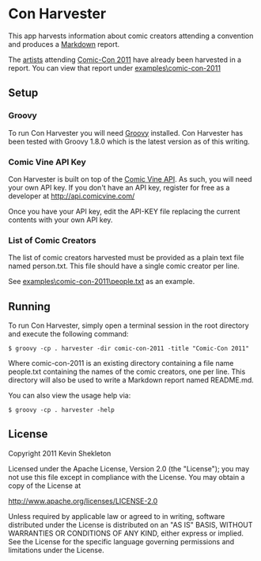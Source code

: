 # Con Harvester #

This app harvests information about comic creators attending a convention and produces a [Markdown](http://daringfireball.net/projects/markdown) report.

The [artists](http://www.comic-con.org/cci/cci_artalley.php) attending [Comic-Con 2011](http://www.comic-con.org/) have already been harvested in a report.
You can view that report under [examples\comic-con-2011](http://github.com/kpshek/con-harvester/examples/comic-con-2011)

## Setup ##

### Groovy ###

To run Con Harvester you will need [Groovy](http://groovy.codehaus.org/Download) installed.
Con Harvester has been tested with Groovy 1.8.0 which is the latest version as of this writing.

### Comic Vine API Key ###

Con Harvester is built on top of the [Comic Vine API](http://api.comicvine.com/). As such, you will need your own API key.
If you don't have an API key, register for free as a developer at http://api.comicvine.com/

Once you have your API key, edit the API-KEY file replacing the current contents with your own API key.

### List of Comic Creators ###

The list of comic creators harvested must be provided as a plain text file named person.txt.
This file should have a single comic creator per line.

See [examples\comic-con-2011\people.txt](http://github.com/kpshek/con-harvester/examples/comic-con-2011/people.txt) as an example.

## Running ##

To run Con Harvester, simply open a terminal session in the root directory and execute the following command:

    $ groovy -cp . harvester -dir comic-con-2011 -title "Comic-Con 2011"

Where comic-con-2011 is an existing directory containing a file name people.txt containing the names of the comic creators, one per line.
This directory will also be used to write a Markdown report named README.md.

You can also view the usage help via:

    $ groovy -cp . harvester -help

## License ##

Copyright 2011 Kevin Shekleton

Licensed under the Apache License, Version 2.0 (the "License");
you may not use this file except in compliance with the License.
You may obtain a copy of the License at

http://www.apache.org/licenses/LICENSE-2.0

Unless required by applicable law or agreed to in writing, software
distributed under the License is distributed on an "AS IS" BASIS,
WITHOUT WARRANTIES OR CONDITIONS OF ANY KIND, either express or implied.
See the License for the specific language governing permissions and
limitations under the License.